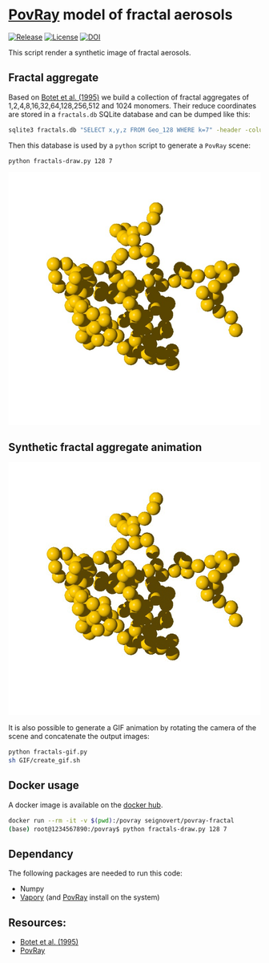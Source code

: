 # [PovRay](http://www.povray.org/) model of fractal aerosols

[![Release](https://img.shields.io/github/release/seignovert/povray-fractal.svg)](https://github.com/seignovert/povray-fractal/)
[![License](https://img.shields.io/github/license/seignovert/povray-fractal.svg)](https://github.com/seignovert/povray-fractal/blob/master/LICENSE.md)
[![DOI](https://zenodo.org/badge/120361936.svg)](https://zenodo.org/badge/latestdoi/120361936)

This script render a synthetic image of fractal aerosols.

## Fractal aggregate
Based on [Botet et al. (1995)](http://dx.doi.org/10.1088/0305-4470/28/2/008) we build a collection of fractal aggregates of 1,2,4,8,16,32,64,128,256,512 and 1024 monomers. Their reduce coordinates are stored in a `fractals.db` SQLite database and can be dumped like this:
```bash
sqlite3 fractals.db "SELECT x,y,z FROM Geo_128 WHERE k=7" -header -column
```

Then this database is used by a `python` script to generate a `PovRay` scene:
```bash
python fractals-draw.py 128 7
```
![Aggregate render in Povray](GIF/Fractal_128-7-rot-00.jpg)

## Synthetic fractal aggregate animation
![Fractal aggregate GIF](GIF/Fractal_128-7.gif)

It is also possible to generate a GIF animation by rotating the camera of the scene and concatenate the output images:
```bash
python fractals-gif.py
sh GIF/create_gif.sh
```

## Docker usage
A docker image is available on the [docker hub](https://hub.docker.com/r/seignovert/povray-fractal/).
```bash
docker run --rm -it -v $(pwd):/povray seignovert/povray-fractal
(base) root@1234567890:/povray$ python fractals-draw.py 128 7
```

## Dependancy
The following packages are needed to run this code:
- Numpy
- [Vapory](https://pypi.python.org/pypi/Vapory/0.1.0) (and [PovRay](http://www.povray.org/) install on the system)

## Resources:
- [Botet et al. (1995)](http://dx.doi.org/10.1088/0305-4470/28/2/008)
- [PovRay](http://www.povray.org/documentation/view/3.6.1/422/)
